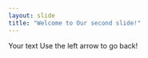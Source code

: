 ```yaml
---
layout: slide
title: "Welcome to Our second slide!"
---
```

Your text
Use the left arrow to go back!
